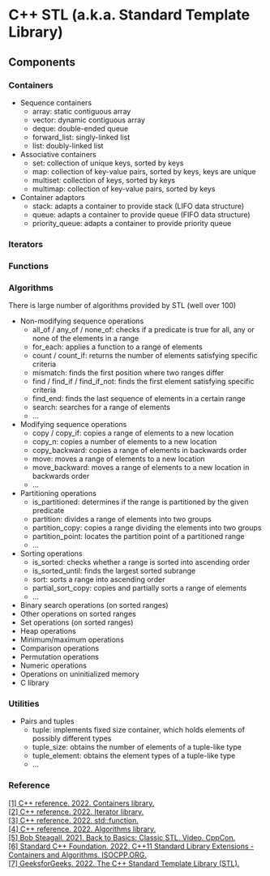 # C++ STL (a.k.a. Standard Template Library)
## Components
### Containers
  * Sequence containers
    * array: static contiguous array
    * vector: dynamic contiguous array
    * deque: double-ended queue
    * forward_list: singly-linked list
    * list: doubly-linked list
  * Associative containers
    * set: collection of unique keys, sorted by keys
    * map: collection of key-value pairs, sorted by keys, keys are unique
    * multiset: collection of keys, sorted by keys
    * multimap: collection of key-value pairs, sorted by keys
  * Container adaptors
    * stack: adapts a container to provide stack (LIFO data structure)
    * queue: adapts a container to provide queue (FIFO data structure)
    * priority_queue: adapts a container to provide priority queue
### Iterators
### Functions
### Algorithms
There is large number of algorithms provided by STL (well over 100)
* Non-modifying sequence operations
  * all_of / any_of / none_of: checks if a predicate is true for all, any or none of the elements in a range
  * for_each: applies a function to a range of elements
  * count / count_if: returns the number of elements satisfying specific criteria
  * mismatch: finds the first position where two ranges differ
  * find / find_if / find_if_not: finds the first element satisfying specific criteria
  * find_end: finds the last sequence of elements in a certain range
  * search: searches for a range of elements
  * ...
* Modifying sequence operations
  * copy / copy_if: copies a range of elements to a new location
  * copy_n: copies a number of elements to a new location
  * copy_backward: copies a range of elements in backwards order
  * move: moves a range of elements to a new location
  * move_backward: moves a range of elements to a new location in backwards order
  * ...
* Partitioning operations
  * is_partitioned: determines if the range is partitioned by the given predicate
  * partition: divides a range of elements into two groups
  * partition_copy: copies a range dividing the elements into two groups
  * partition_point: locates the partition point of a partitioned range
  * ...
* Sorting operations
  * is_sorted: checks whether a range is sorted into ascending order
  * is_sorted_until: finds the largest sorted subrange
  * sort: sorts a range into ascending order
  * partial_sort_copy: copies and partially sorts a range of elements
  * ...
* Binary search operations (on sorted ranges)
* Other operations on sorted ranges
* Set operations (on sorted ranges)
* Heap operations
* Minimum/maximum operations
* Comparison operations
* Permutation operations
* Numeric operations
* Operations on uninitialized memory
* C library
### Utilities
* Pairs and tuples
  * tuple: implements fixed size container, which holds elements of possibly different types
  * tuple_size: obtains the number of elements of a tuple-like type
  * tuple_element: obtains the element types of a tuple-like type
  * ...

### Reference
[[1] C++ reference. 2022. Containers library.](https://en.cppreference.com/w/cpp/container) <br>
[[2] C++ reference. 2022. Iterator library.](https://en.cppreference.com/w/cpp/iterator) <br>
[[3] C++ reference. 2022. std::function.](https://en.cppreference.com/w/cpp/utility/functional/function) <br>
[[4] C++ reference. 2022. Algorithms library.](https://en.cppreference.com/w/cpp/algorithm) <br>
[[5] Bob Steagall. 2021. Back to Basics: Classic STL. Video. CppCon.](https://youtu.be/tXUXl_RzkAk) <br>
[[6] Standard C++ Foundation. 2022. C++11 Standard Library Extensions - Containers and Algorithms. ISOCPP.ORG.](https://isocpp.org/wiki/faq/cpp11-library-stl) <br>
[[7] GeeksforGeeks. 2022. The C++ Standard Template Library (STL).](https://www.geeksforgeeks.org/the-c-standard-template-library-stl/?ref=gcse)